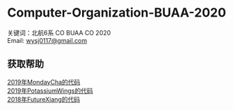 # Computer-Organization-BUAA-2020

关键词：北航6系 CO BUAA CO 2020  
Email: wysj0117@gmail.com  

## 获取帮助

[2019年MondayCha的代码](https://github.com/MondayCha/BUAA-CO-2019)  
[2019年PotassiumWings的代码](https://github.com/PotassiumWings/BUAA-CO-2019)  
[2018年FutureXiang的代码](https://github.com/FutureXiang/ComputerOrganization-BUAA)
